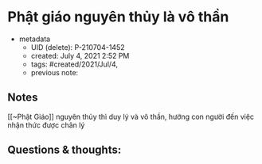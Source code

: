 # Phật giáo nguyên thủy là vô thần

- metadata
	- UID (delete): P-210704-1452
	- created: July 4, 2021 2:52 PM
	- tags: #created/2021/Jul/4,
	- previous note:

## Notes
[[~Phật Giáo]] nguyên thủy thì duy lý và vô thần, hướng con người đến việc nhận thức được chân lý 
## Questions & thoughts:

